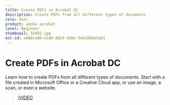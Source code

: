 ```yaml
---
title: Create PDFs in Acrobat DC
description: Create PDFs from all different types of documents
role: User
product: adobe acrobat
level: Beginner
thumbnail: 35491.jpg
exl-id: a480ca00-a1d6-4024-9d6e-54418b8a1a81
---
```

# Create PDFs in Acrobat DC

Learn how to create PDFs from all different types of documents. Start with a file created in Microsoft Office or a Creative Cloud app, or use an image, a scan, or even a website.

>[!VIDEO](https://video.tv.adobe.com/v/35491?hidetitle=true)

